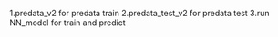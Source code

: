 1.predata_v2 for predata train
2.predata_test_v2 for predata test
3.run NN_model for train and predict
